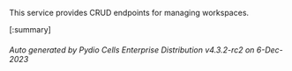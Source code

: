 






This service provides CRUD endpoints for managing workspaces.

[:summary]

###### Auto generated by Pydio Cells Enterprise Distribution v4.3.2-rc2 on 6-Dec-2023
